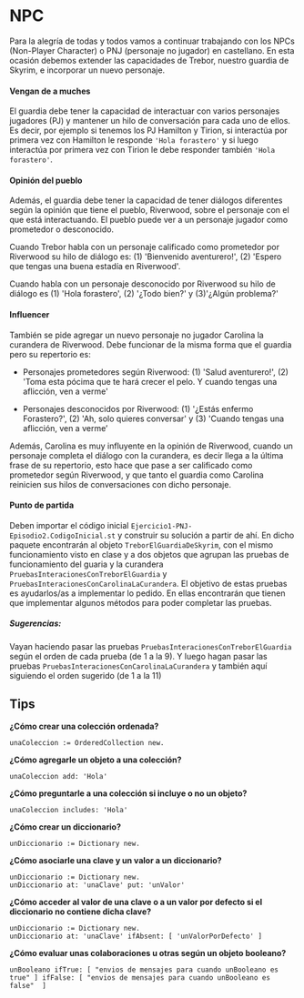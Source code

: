 # NPC

Para la alegría de todas y todos vamos a continuar trabajando con los NPCs (Non-Player Character) o PNJ (personaje no jugador) en castellano. En esta ocasión debemos extender las capacidades de Trebor, nuestro guardia de Skyrim, e incorporar un nuevo personaje. 

#### Vengan de a muches

El guardia debe tener la capacidad de interactuar con varios personajes jugadores (PJ) y mantener un hilo de conversación para cada uno de ellos. Es decir, por ejemplo si tenemos los PJ Hamilton y Tirion, si interactúa por primera vez con Hamilton le responde `'Hola forastero'` y si luego interactúa por primera vez con Tirion le debe responder también  `'Hola forastero'`.

#### Opinión del pueblo

Además, el guardia debe tener la capacidad de tener diálogos diferentes según la opinión que tiene el pueblo, Riverwood, sobre el personaje con el que está interactuando. El pueblo puede ver a un personaje jugador como prometedor o desconocido. 

Cuando Trebor habla con un personaje calificado como prometedor por Riverwood su hilo de diálogo es: (1) 'Bienvenido aventurero!', (2) 'Espero que tengas una buena estadía en Riverwood'.

Cuando habla con un personaje desconocido por Riverwood su hilo de diálogo es (1) 'Hola forastero', (2) '¿Todo bien?' y  (3)'¿Algún problema?'

#### Influencer

También se pide agregar un nuevo personaje no jugador Carolina la curandera de Riverwood. Debe funcionar de la misma forma que el guardia pero su repertorio es:

- Personajes prometedores según Riverwood: (1) 'Salud aventurero!', (2) 'Toma esta pócima que te hará crecer el pelo. Y cuando tengas una aflicción, ven a verme' 

- Personajes desconocidos por Riverwood: (1) '¿Estás enfermo Forastero?',  (2) 'Ah, solo quieres conversar' y (3) 'Cuando tengas una aflicción, ven a verme’

Además, Carolina es muy influyente en la opinión de Riverwood, cuando un personaje completa el diálogo con la curandera, es decir llega a la última frase de su repertorio, esto hace que pase a ser calificado como prometedor según Riverwood, y que tanto el guardia como Carolina reinicien sus hilos de conversaciones con dicho personaje.

#### Punto de partida

Deben importar el código inicial `Ejercicio1-PNJ-Episodio2.CodigoInicial.st` y construir su solución a partir de ahí. En dicho paquete encontrarán al objeto `TreborElGuardiaDeSkyrim`, con el mismo funcionamiento visto en clase y a dos objetos que agrupan las pruebas de funcionamiento del guaria y la curandera `PruebasInteracionesConTreborElGuardia` y `PruebasInteracionesConCarolinaLaCurandera`. El objetivo de estas pruebas es ayudarlos/as a implementar lo pedido. En ellas encontrarán que tienen que implementar algunos métodos para poder completar las pruebas.

##### Sugerencias: 

Vayan haciendo pasar las pruebas `PruebasInteracionesConTreborElGuardia` según el orden de cada prueba (de 1 a la 9). Y luego hagan pasar las pruebas `PruebasInteracionesConCarolinaLaCurandera` y también aquí siguiendo el orden sugerido (de 1 a la 11)

## Tips

**¿Cómo crear una colección ordenada?**

```smalltalk
unaColeccion := OrderedCollection new.
```

**¿Cómo agregarle un objeto a una colección?**

```smalltalk
unaColeccion add: 'Hola'
```

**¿Cómo preguntarle a una colección si incluye o no un objeto?**

```smalltalk
unaColeccion includes: 'Hola'
```

**¿Cómo crear un diccionario?**

```smalltalk
unDiccionario := Dictionary new.
```

**¿Cómo asociarle una clave y un valor a un diccionario?**

```smalltalk
unDiccionario := Dictionary new.
unDiccionario at: 'unaClave' put: 'unValor'
```

**¿Cómo acceder al valor de una clave o a un valor por defecto si el diccionario no contiene dicha clave?**

```smalltalk
unDiccionario := Dictionary new.
unDiccionario at: 'unaClave' ifAbsent: [ 'unValorPorDefecto' ]
```


**¿Cómo evaluar unas colaboraciones u otras según un objeto booleano?**

```smalltalk
unBooleano ifTrue: [ "envios de mensajes para cuando unBooleano es true" ] ifFalse: [ "envios de mensajes para cuando unBooleano es false"  ]
```

